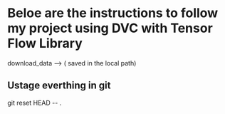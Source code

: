 # Beloe are the instructions to follow my project using DVC with Tensor Flow Library

download_data --> ( saved in the local path)
















## Ustage everthing in git
git reset HEAD -- .

